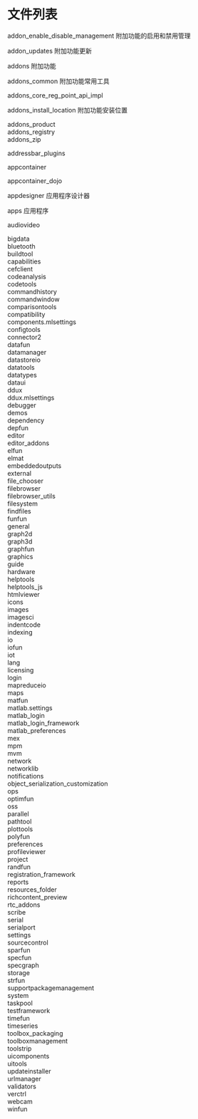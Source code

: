 
# 文件列表

addon_enable_disable_management  附加功能的启用和禁用管理 

addon_updates  附加功能更新

addons  附加功能

addons_common 附加功能常用工具

addons_core_reg_point_api_impl

addons_install_location  附加功能安装位置

addons_product                      
addons_registry                     
addons_zip 

addressbar_plugins

appcontainer

appcontainer_dojo

appdesigner 应用程序设计器

apps  应用程序

audiovideo

bigdata                             
bluetooth                           
buildtool                           
capabilities                        
cefclient                           
codeanalysis                        
codetools                           
commandhistory                      
commandwindow                       
comparisontools                     
compatibility                       
components.mlsettings               
configtools                         
connector2                          
datafun                             
datamanager                         
datastoreio                         
datatools                           
datatypes                           
dataui                              
ddux                                
ddux.mlsettings                     
debugger                            
demos                               
dependency                          
depfun                              
editor                              
editor_addons                       
elfun                               
elmat                               
embeddedoutputs                     
external                            
file_chooser                        
filebrowser                         
filebrowser_utils                   
filesystem                          
findfiles                           
funfun                              
general                             
graph2d                             
graph3d                             
graphfun                            
graphics                            
guide                               
hardware                            
helptools                           
helptools_js                        
htmlviewer                          
icons                               
images                              
imagesci                            
indentcode                          
indexing                            
io                                  
iofun                               
iot                                 
lang                                
licensing                           
login                               
mapreduceio                         
maps                                
matfun                              
matlab.settings                     
matlab_login                        
matlab_login_framework              
matlab_preferences                  
mex                                 
mpm                                 
mvm                                 
network                             
networklib                          
notifications                       
object_serialization_customization  
ops                                 
optimfun                            
oss                                 
parallel                            
pathtool                            
plottools                           
polyfun                             
preferences                         
profileviewer                       
project                             
randfun                             
registration_framework              
reports                             
resources_folder                    
richcontent_preview                 
rtc_addons                          
scribe                              
serial                              
serialport                          
settings                            
sourcecontrol                       
sparfun                             
specfun                             
specgraph                           
storage                             
strfun                              
supportpackagemanagement            
system                              
taskpool                            
testframework                       
timefun                             
timeseries                          
toolbox_packaging                   
toolboxmanagement                   
toolstrip                           
uicomponents                        
uitools                             
updateinstaller                     
urlmanager                          
validators                          
verctrl                             
webcam                              
winfun  